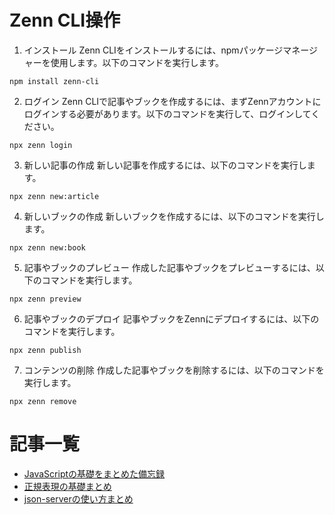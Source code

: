 # Zenn CLI操作

1. インストール
Zenn CLIをインストールするには、npmパッケージマネージャーを使用します。以下のコマンドを実行します。

```
npm install zenn-cli
```

2. ログイン
Zenn CLIで記事やブックを作成するには、まずZennアカウントにログインする必要があります。以下のコマンドを実行して、ログインしてください。

```
npx zenn login
```

3. 新しい記事の作成
新しい記事を作成するには、以下のコマンドを実行します。

```
npx zenn new:article
```

4. 新しいブックの作成
新しいブックを作成するには、以下のコマンドを実行します。

```
npx zenn new:book
```

5. 記事やブックのプレビュー
作成した記事やブックをプレビューするには、以下のコマンドを実行します。

```
npx zenn preview
```

6. 記事やブックのデプロイ
記事やブックをZennにデプロイするには、以下のコマンドを実行します。

```
npx zenn publish
```

7. コンテンツの削除
作成した記事やブックを削除するには、以下のコマンドを実行します。

```
npx zenn remove
```
# 記事一覧

- [JavaScriptの基礎をまとめた備忘録](https://zenn.dev/ryome/articles/9312d5c8dcf34b)
- [正規表現の基礎まとめ](https://zenn.dev/ryome/articles/9a28660d27363b)
- [json-serverの使い方まとめ](https://zenn.dev/ryome/articles/76a529397258c7)
